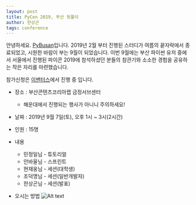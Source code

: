 ```yaml
---
layout: post
title: PyCon 2019, 부산 뒷풀이
author: 한상곤
tags: conference
---
```


안녕하세요. [PyBusan](mailto:pybusan@gmail.com)입니다. 2019년 2월 부터 진행된 스터디가 여름의 끝자락에서 종료되었고, 시원한 바람이 부는 9월이 되었습니다. 이번 9월에는 부산 파이썬 유저 중에서 서울에서 진행된 파이콘 2019에 참석하셨던 분들의 참관기와 소소한 경험을 공유하는 작은 자리를 마련했습니다.

참가신청은 [이벤터스](https://event-us.kr/pybusan/event/10027)에서 진행 중 입니다.

* 장소 : 부산콘텐츠코리아랩 금정서브센터
  * 해운대에서 진행되는 행사가 아니니 주의하세요!
* 날짜 : 2019년 9월 7일(토), 오후 1시 ~ 3시(2시간)
* 인원 : 15명
* 내용
  * 민정일님 - 튜토리얼
  * 안바울님 - 스프린트
  * 현재웅님 - 세션(대학생)
  * 조덕명님 - 세션(일반개발자)
  * 한상곤님 - 세션(발표)

* 오시는 방법
![Alt text](http://cklbusan.com/upload/contents/cklbusan__b6e6c00baf05c6302e81d199ac015078.jpg)
